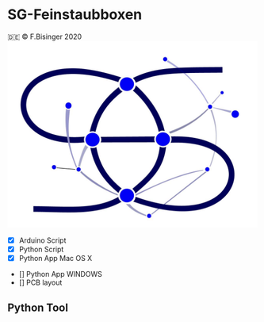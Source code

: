 # SG-Feinstaubboxen
:de: © F.Bisinger 2020
![Logo](/img/Logo_SG_Digitalisierung.jpg)
- [x] Arduino Script
- [x] Python Script
- [x] Python App Mac OS X
- [] Python App WINDOWS
- [] PCB layout
## Python Tool
